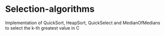 # Selection-algorithms
Implementation of QuickSort, HeapSort, QuickSelect and MedianOfMedians to select the k-th greatest value in C
